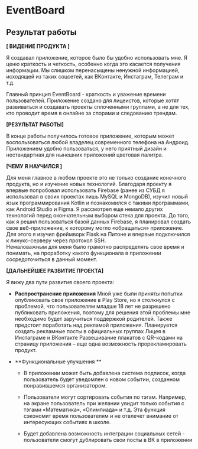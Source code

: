 # EventBoard

## Результат работы


**[ ВИДЕНИЕ ПРОДУКТА ]**

Я создавал приложение, которое было бы удобно использовать мне. Я ценю краткость и четкость, особенно когда это касается получения информации. Мы слишком перенасыщены ненужной информацией, исходящей из таких соцсетей, как ВКонтакте, Инстаграм, Телеграм и т.д. 

Главный принцип  EventBoard -   краткость и уважение времени пользователей. Приложение создано для лицеистов, которые хотят развиваться и создавать проекты сплоченными группами, а не для тех, кто проводит время в онлайне за спорами и следованию трендам.



**[РЕЗУЛЬТАТ РАБОТЫ]**

В конце работы получилось готовое приложение, которым может воспользоваться любой владелец современного телефона на Андроид. Приложением удобно пользоваться, у него приятный дизайн и нестандартная для нынешних приложений цветовая палитра.  

**[ЧЕМУ Я НАУЧИЛСЯ ]**

Для меня главное в любом проекте это не только создание конечного продукта, но и изучение новых технологий. Благодаря проекту я впервые попробовал использовать Firebase (ранее из СУБД я использовал в своих проектах лишь MySQL и MongoDB), изучил новый язык программирования Kotlin и познакомился с такими программами, как Android  Studio и Figma. 
Я рассмотрел еще немало других технологий перед окончательным выбором стека для проекта. До того, как я решил пользоваться базой данных Firebase, я планировал создать свое веб-приложение, к которому могло «обращаться» приложение. Для этого я изучил фреймворк Flask на Питоне и впервые подключился к линукс-серверу через протокол SSH.  
Немаловажным для меня было грамотно распределять свое время и понимать, на проработку какого функционала в приложении сосредоточиться в данный момент.

**[ДАЛЬНЕЙШЕЕ РАЗВИТИЕ ПРОЕКТА]**

Я вижу два пути развития своего проекта:

* **Распространение приложения**
Мной уже были приняты попытки опубликовать свое приложение в Play  Store, но я столкнулся с проблемой, что пользователям младше 18 лет не разрешено публиковать приложения, поэтому для решения этой проблемы мне необходимо будет заручиться поддержкой родителей. Также предстоит поработать над рекламой приложения. Планируется создать рекламные посты в официальных группах Лицея в Инстаграме и ВКонтакте
Развешивание плакатов с QR-кодами на страницу приложения – еще одна возможность прорекламировать продукт.

*  **Функциональные улучшения **
	* В приложении может быть добавлена система подписок, когда пользователь будет уведомлен о новом событии, созданном понравившемся организатором.  
  
	* Пользователи могут сортировать события по тэгам. Например, на экране пользователь при желании увидит только события с  тэгами «Математика», «Олимпиада» и т.д. Эта функция сэкономит время пользователям и не отвлечет внимание от интересующих событиях в школе.  
  
	* Будет добавлена возможность интеграции социальных сетей -  пользователи смогут дублировать свои посты в ВК в приложении